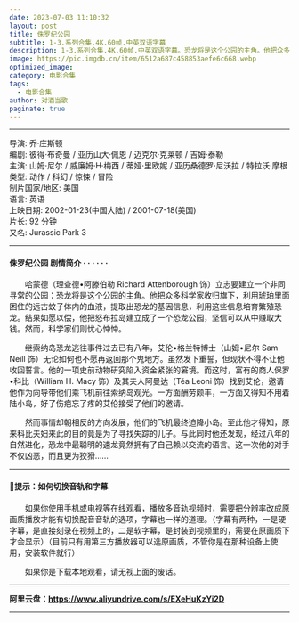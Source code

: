 ```yaml
---
date: 2023-07-03 11:10:32
layout: post
title: 侏罗纪公园
subtitle: 1-3.系列合集.4K.60帧.中英双语字幕
description: 1-3.系列合集.4K.60帧.中英双语字幕。恐龙将是这个公园的主角。他把众多科学家收归旗下，利用琥珀里面困住的远古蚊子体内的血液，提取出恐龙的基因信息，利用这些信息培育繁殖恐龙。结果如愿以偿......
image: https://pic.imgdb.cn/item/6512a687c458853aefe6c668.webp
optimized_image: 
category: 电影合集
tags:
  - 电影合集
author: 对酒当歌
paginate: true
---
```


---

导演: 乔·庄斯顿  
编剧: 彼得·布奇曼 / 亚历山大·佩恩 / 迈克尔·克莱顿 / 吉姆·泰勒  
主演: 山姆·尼尔 / 威廉姆·H·梅西 / 蒂娅·里欧妮 / 亚历桑德罗·尼沃拉 / 特拉沃·摩根  
类型: 动作 / 科幻 / 惊悚 / 冒险  
制片国家/地区: 美国  
语言: 英语  
上映日期: 2002-01-23(中国大陆) / 2001-07-18(美国)  
片长: 92 分钟  
又名: Jurassic Park 3  

---

#### 侏罗纪公园 剧情简介 · · · · · ·

　　哈蒙德（理查德•阿滕伯勒 Richard Attenborough 饰）立志要建立一个非同寻常的公园：恐龙将是这个公园的主角。他把众多科学家收归旗下，利用琥珀里面困住的远古蚊子体内的血液，提取出恐龙的基因信息，利用这些信息培育繁殖恐龙。结果如愿以偿，他把怒布拉岛建立成了一个恐龙公园，坚信可以从中赚取大钱。然而，科学家们则忧心忡忡。

　　继索纳岛恐龙逃往事件过去已有八年，艾伦•格兰特博士（山姆•尼尔 Sam Neill 饰）无论如何也不愿再返回那个鬼地方。虽然发下重誓，但现状不得不让他收回誓言。他的一项史前动物研究陷入资金紧张的窘境。而这时，富有的商人保罗•科比（William H. Macy 饰）及其夫人阿曼达（Téa Leoni 饰）找到艾伦，邀请他作为向导带他们乘飞机前往索纳岛观光。一方面酬劳颇丰，一方面又得知不用着陆小岛，好了伤疤忘了疼的艾伦接受了他们的邀请。

　　然而事情却朝相反的方向发展，他们的飞机最终迫降小岛。至此他才得知，原来科比夫妇来此的目的竟是为了寻找失踪的儿子。与此同时他还发现，经过八年的自然进化，恐龙中最聪明的速龙竟然拥有了自己赖以交流的语言。这一次他的对手不仅凶恶，而且更为狡猾……

---

#### 🔔提示：如何切换音轨和字幕

　　如果你使用手机或电视等在线观看，播放多音轨视频时，需要把分辨率改成原画质播放才能有切换配音音轨的选项，字幕也一样的道理。（字幕有两种，一是硬字幕，是直接刻录在视频上的，二是软字幕，是封装到视频里的，需要在原画质下才会显示）（目前只有用第三方播放器可以选原画质，不管你是在那种设备上使用，安装软件就行）

　　如果你是下载本地观看，请无视上面的废话。

---

**阿里云盘：<https://www.aliyundrive.com/s/EXeHuKzYi2D>**

---
